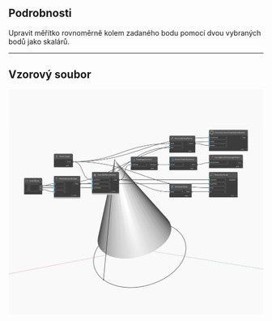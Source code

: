 ## Podrobnosti
Upravit měřítko rovnoměrně kolem zadaného bodu pomocí dvou vybraných bodů jako skalárů.
___
## Vzorový soubor

![Scale (basePoint, from, to)](./Autodesk.DesignScript.Geometry.Geometry.Scale(basePoint,%20from,%20to)_img.jpg)

